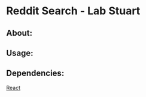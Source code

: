 #  Reddit Search - Lab Stuart

## About:


## Usage:


## Dependencies:
[React](https://reactjs.org/)  
